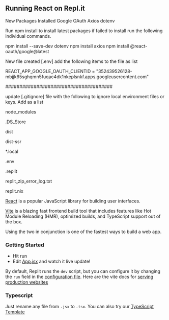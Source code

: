 ## Running React on Repl.it

New Packages Installed
Google OAuth
Axios
dotenv

Run npm install to install latest packages
if failed to install run the following individual commands.

npm install --save-dev dotenv
npm install axios
npm install @react-oauth/google@latest


New file created [.env] add the following items to the file as list

REACT_APP_GOOGLE_OAUTH_CLIENTID = "352439526128-mbjjk65sghqmn5fuqac4dk1nkeplsnkf.apps.googleusercontent.com"

######################################

update [.gitignore] file with the following to ignore local environment files or keys. Add as a list

node_modules

.DS_Store

dist

dist-ssr

*.local

.env

.replit

replit_zip_error_log.txt

replit.nix



[React](https://reactjs.org/) is a popular JavaScript library for building user interfaces.

[Vite](https://vitejs.dev/) is a blazing fast frontend build tool that includes features like Hot Module Reloading (HMR), optimized builds, and TypeScript support out of the box.

Using the two in conjunction is one of the fastest ways to build a web app.

### Getting Started
- Hit run
- Edit [App.jsx](#src/App.jsx) and watch it live update!

By default, Replit runs the `dev` script, but you can configure it by changing the `run` field in the [configuration file](#.replit). Here are the vite docs for [serving production websites](https://vitejs.dev/guide/build.html)

### Typescript

Just rename any file from `.jsx` to `.tsx`. You can also try our [TypeScript Template](https://replit.com/@replit/React-TypeScript)
